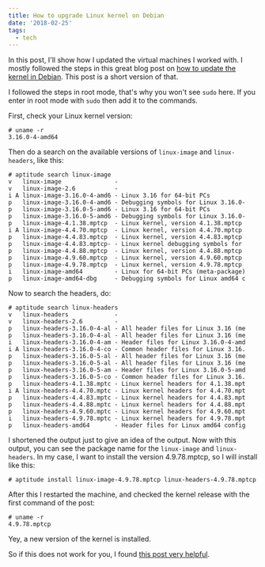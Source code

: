 ```yaml
---
title: How to upgrade Linux kernel on Debian
date: '2018-02-25'
tags:
  - tech
---
```


In this post, I'll show how I updated the virtual machines I worked with. I mostly followed the steps in this great blog post on [how to update the kernel in Debian](https://itsfoss.com/kernel-upgrade-debian/). This post is a short version of that. 

I followed the steps in root mode, that's why you won't see `sudo` here. If you enter in root mode with `sudo` then add it to the commands.

First, check your Linux kernel version:
```
# uname -r
3.16.0-4-amd64
```

Then do a search on the available versions of `linux-image` and `linux-headers`, like this:

```
# aptitude search linux-image
v   linux-image               -                                    
v   linux-image-2.6           -                                    
i A linux-image-3.16.0-4-amd6 - Linux 3.16 for 64-bit PCs          
p   linux-image-3.16.0-4-amd6 - Debugging symbols for Linux 3.16.0-
p   linux-image-3.16.0-5-amd6 - Linux 3.16 for 64-bit PCs          
p   linux-image-3.16.0-5-amd6 - Debugging symbols for Linux 3.16.0-
p   linux-image-4.1.38.mptcp  - Linux kernel, version 4.1.38.mptcp 
i A linux-image-4.4.70.mptcp  - Linux kernel, version 4.4.70.mptcp 
p   linux-image-4.4.83.mptcp  - Linux kernel, version 4.4.83.mptcp 
p   linux-image-4.4.83.mptcp- - Linux kernel debugging symbols for 
p   linux-image-4.4.88.mptcp  - Linux kernel, version 4.4.88.mptcp 
p   linux-image-4.9.60.mptcp  - Linux kernel, version 4.9.60.mptcp 
p   linux-image-4.9.78.mptcp  - Linux kernel, version 4.9.78.mptcp 
i   linux-image-amd64         - Linux for 64-bit PCs (meta-package)
p   linux-image-amd64-dbg     - Debugging symbols for Linux amd64 c
```

Now to search the headers, do:
```
# aptitude search linux-headers
v   linux-headers             -                                    
v   linux-headers-2.6         -                                    
p   linux-headers-3.16.0-4-al - All header files for Linux 3.16 (me
p   linux-headers-3.16.0-4-al - All header files for Linux 3.16 (me
i   linux-headers-3.16.0-4-am - Header files for Linux 3.16.0-4-amd
i A linux-headers-3.16.0-4-co - Common header files for Linux 3.16.
p   linux-headers-3.16.0-5-al - All header files for Linux 3.16 (me
p   linux-headers-3.16.0-5-al - All header files for Linux 3.16 (me
p   linux-headers-3.16.0-5-am - Header files for Linux 3.16.0-5-amd
p   linux-headers-3.16.0-5-co - Common header files for Linux 3.16.
p   linux-headers-4.1.38.mptc - Linux kernel headers for 4.1.38.mpt
i A linux-headers-4.4.70.mptc - Linux kernel headers for 4.4.70.mpt
p   linux-headers-4.4.83.mptc - Linux kernel headers for 4.4.83.mpt
p   linux-headers-4.4.88.mptc - Linux kernel headers for 4.4.88.mpt
p   linux-headers-4.9.60.mptc - Linux kernel headers for 4.9.60.mpt
i   linux-headers-4.9.78.mptc - Linux kernel headers for 4.9.78.mpt
p   linux-headers-amd64       - Header files for Linux amd64 config
```

I shortened the output just to give an idea of the output. Now with this output, you can see the package name for the `linux-image` and `linux-headers`. In my case, I want to install the version 4.9.78.mptcp, so I will install like this:

```
# aptitude install linux-image-4.9.78.mptcp linux-headers-4.9.78.mptcp
```

After this I restarted the machine, and checked the kernel release with the first command of the post:

```
# uname -r
4.9.78.mptcp
```

Yey, a new version of the kernel is installed.

So if this does not work for you, I found [this post very helpful](https://itsfoss.com/kernel-upgrade-debian/).
